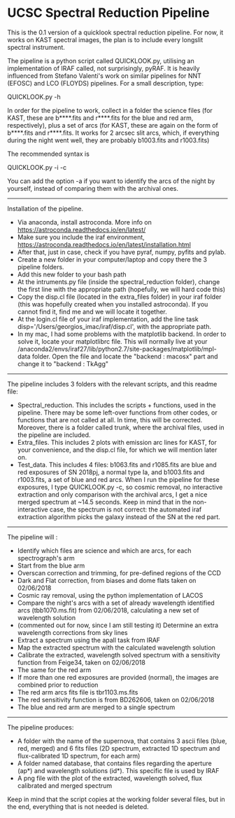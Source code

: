 UCSC Spectral Reduction Pipeline
==============

This is the 0.1 version of a quicklook spectral reduction pipeline. For now, it works on KAST spectral images, the plan is to include every longslit spectral instrument.

The pipeline is a python script called QUICKLOOK.py, utilising an implementation of IRAF called, not surprisingly, pyRAF. It is heavily influenced from Stefano Valenti's work on similar pipelines for NNT (EFOSC) and LCO (FLOYDS) pipelines. For a small description, type:

QUICKLOOK.py -h

In order for the pipeline to work, collect in a folder the science files (for KAST, these are b****.fits and r****.fits for the blue and red arm, respectively), plus a set of arcs (for KAST, these are again on the form of b****.fits and r****.fits. It works for 2 arcsec slit arcs, which, if everything during the night went well, they are probably b1003.fits and r1003.fits)

The recommended syntax is 

QUICKLOOK.py -i -c

You can add the option -a if you want to identify the arcs of the night by yourself, instead of comparing them with the archival ones.

-------------

Installation of the pipeline.

- Via anaconda, install astroconda. More info on https://astroconda.readthedocs.io/en/latest/
- Make sure you include the iraf environment, https://astroconda.readthedocs.io/en/latest/installation.html
- After that, just in case, check if you have pyraf, numpy, pyfits and pylab.
- Create a new folder in your computer/laptop and copy there the 3 pipeline folders.
- Add this new folder to your bash path
- At the intruments.py file (inside the spectral_reduction folder), change the first line with the appropriate path (hopefully, we will hard code this)
- Copy the disp.cl file (located in the extra_files folder) in your iraf folder (this was hopefully created when you installed astroconda). If you cannot find it, find me and we will locate it together.
- At the login.cl file of your iraf implementation, add the line task disp='/Users/georgios_imac/iraf/disp.cl', with the appropriate path.
- In my mac, I had some problems with the matplotlib backend. In order to solve it, locate your matplotlibrc file. This will normally live at your /anaconda2/envs/iraf27/lib/python2.7/site-packages/matplotlib/mpl-data folder. Open the file and locate the "backend : macosx" part and change it to "backend : TkAgg"

------------

The pipeline includes 3 folders with the relevant scripts, and this readme file:

- Spectral_reduction. This includes the scripts + functions, used in the pipeline. There may be some left-over functions from other codes, or functions that are not called at all. In time, this will be corrected. Moreover, there is a folder called trunk, where the archival files, used in the pipeline are included.
- Extra_files. This includes 2 plots with emission arc lines for KAST, for your convenience, and the disp.cl file, for which we will mention later on.
- Test_data. This includes 4 files: b1063.fits and r1085.fits are blue and red exposures of SN 2018pj, a normal type Ia, and b1003.fits and r1003.fits, a set of blue and red arcs. When I run the pipeline for these exposures, I type QUICKLOOK.py -c, so cosmic removal, no interactive extraction and only comparison with the archival arcs, I get a nice merged spectrum at ~14.5 seconds. Keep in mind that in the non-interactive case, the spectrum is not correct: the automated iraf extraction algorithm picks the galaxy instead of the SN at the red part.

-----------

The pipeline will :

- Identify which files are science and which are arcs, for each spectrograph's arm
- Start from the blue arm
- Overscan correction and trimming, for pre-defined regions of the CCD
- Dark and Flat correction, from biases and dome flats taken on 02/06/2018
- Cosmic ray removal, using the python implementation of LACOS
- Compare the night's arcs with a set of already wavelength identified arcs (tbb1070.ms.fit) from 02/06/2018, calculating a new set of wavelength solution
- (commented out for now, since I am still testing it) Determine an extra wavelength corrections from sky lines
- Extract a spectrum using the apall task from IRAF
- Map the extracted spectrum with the calculated wavelength solution
- Calibrate the extracted, wavelength solved spectrum with a sensitivity function from Feige34, taken on 02/06/2018
- The same for the red arm
- If more than one red exposures are provided (normal), the images are combined prior to reduction
- The red arm arcs fits file is tbr1103.ms.fits
- The red sensitivity function is from BD262606, taken on 02/06/2018
- The blue and red arm are merged to a single spectrum

------------

The pipeline produces:

- A folder with the name of the supernova, that contains 3 ascii files (blue, red, merged) and 6 fits files (2D spectrum, extracted 1D spectrum and flux-calibrated 1D spectrum, for each arm)
- A folder named database, that contains files regarding the aperture (ap*) and wavelength solutions (id*). This specific file is used by IRAF
- A png file with the plot of the extracted, wavelength solved, flux calibrated and merged spectrum

Keep in mind that the script copies at the working folder several files, but in the end, everything that is not needed is deleted.

